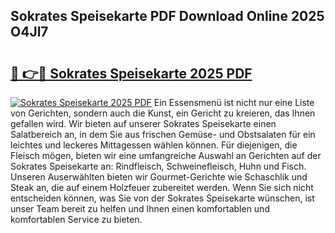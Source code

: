 ## Sokrates Speisekarte PDF Download Online 2025 O4Jl7

# <h2><a href="http://gcagkg7.nevu.top/?p=Sokrates+Speisekarte">🔗 👉🔴 Sokrates Speisekarte 2025 PDF</a></h2>

[![Sokrates Speisekarte 2025 PDF](https://i.imgur.com/dBaPXMq.png)](http://gcagkg7.nevu.top/?p=Sokrates+Speisekarte)
Ein Essensmenü ist nicht nur eine Liste von Gerichten, sondern auch die Kunst, ein Gericht zu kreieren, das Ihnen gefallen wird. Wir bieten auf unserer Sokrates Speisekarte einen Salatbereich an, in dem Sie aus frischen Gemüse- und Obstsalaten für ein leichtes und leckeres Mittagessen wählen können. Für diejenigen, die Fleisch mögen, bieten wir eine umfangreiche Auswahl an Gerichten auf der Sokrates Speisekarte an: Rindfleisch, Schweinefleisch, Huhn und Fisch. Unseren Auserwählten bieten wir Gourmet-Gerichte wie Schaschlik und Steak an, die auf einem Holzfeuer zubereitet werden. Wenn Sie sich nicht entscheiden können, was Sie von der Sokrates Speisekarte wünschen, ist unser Team bereit zu helfen und Ihnen einen komfortablen und komfortablen Service zu bieten.

